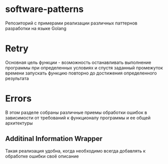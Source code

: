 # software-patterns
Репозиторий с примерами реализации различных паттернов разработки на языке Golang

# Retry
Основная цель функции  - возможность останавливать выполнение программы при определенных условиях и спустя заданный промежуток времени запускать функцию повторно до достижения определенного результата

# Errors 
В этом разделе собраны различные приемы обработки ошибок в зависимости от требований к функционалу программы и ее общей архитектуры
## Additinal Information Wrapper
Такая реализация удобна, когда необходимо всегда добавлять к обработке ошибки своё описание